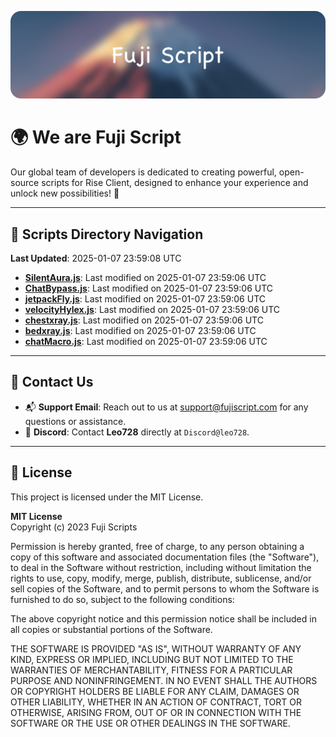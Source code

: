 ![Banner](.github/b.webp)

# 🌍 **We are Fuji Script**

Our global team of developers is dedicated to creating powerful, open-source scripts for Rise Client, designed to enhance your experience and unlock new possibilities! 🌟

---
<!-- SCRIPTS_NAVIGATION_START -->
## 📂 **Scripts Directory Navigation**

**Last Updated**: 2025-01-07 23:59:08 UTC

- **[SilentAura.js](scripts/SilentAura.js)**: Last modified on 2025-01-07 23:59:06 UTC
- **[ChatBypass.js](scripts/ChatBypass.js)**: Last modified on 2025-01-07 23:59:06 UTC
- **[jetpackFly.js](scripts/jetpackFly.js)**: Last modified on 2025-01-07 23:59:06 UTC
- **[velocityHylex.js](scripts/velocityHylex.js)**: Last modified on 2025-01-07 23:59:06 UTC
- **[chestxray.js](scripts/chestxray.js)**: Last modified on 2025-01-07 23:59:06 UTC
- **[bedxray.js](scripts/bedxray.js)**: Last modified on 2025-01-07 23:59:06 UTC
- **[chatMacro.js](scripts/chatMacro.js)**: Last modified on 2025-01-07 23:59:06 UTC

<!-- SCRIPTS_NAVIGATION_END -->

---

## 💬 **Contact Us**  
- 📬 **Support Email**: Reach out to us at [support@fujiscript.com](mailto:support@fujiscript.com) for any questions or assistance.  
- 💬 **Discord**: Contact **Leo728** directly at `Discord@leo728`.

---

## 📜 **License**

This project is licensed under the MIT License.  

**MIT License**  
Copyright (c) 2023 Fuji Scripts  

Permission is hereby granted, free of charge, to any person obtaining a copy of this software and associated documentation files (the "Software"), to deal in the Software without restriction, including without limitation the rights to use, copy, modify, merge, publish, distribute, sublicense, and/or sell copies of the Software, and to permit persons to whom the Software is furnished to do so, subject to the following conditions:  

The above copyright notice and this permission notice shall be included in all copies or substantial portions of the Software.  

THE SOFTWARE IS PROVIDED "AS IS", WITHOUT WARRANTY OF ANY KIND, EXPRESS OR IMPLIED, INCLUDING BUT NOT LIMITED TO THE WARRANTIES OF MERCHANTABILITY, FITNESS FOR A PARTICULAR PURPOSE AND NONINFRINGEMENT. IN NO EVENT SHALL THE AUTHORS OR COPYRIGHT HOLDERS BE LIABLE FOR ANY CLAIM, DAMAGES OR OTHER LIABILITY, WHETHER IN AN ACTION OF CONTRACT, TORT OR OTHERWISE, ARISING FROM, OUT OF OR IN CONNECTION WITH THE SOFTWARE OR THE USE OR OTHER DEALINGS IN THE SOFTWARE.  
